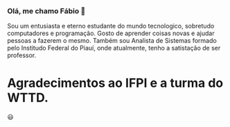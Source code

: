 ### Olá, me chamo Fábio 👋

Sou um entusiasta e eterno estudante do mundo tecnologico, sobretudo computadores e programação.
Gosto de aprender coisas novas e ajudar pessoas a fazerem o mesmo.
Também sou Analista de Sistemas formado pelo Institudo Federal do Piauí, onde atualmente, tenho a satistação de ser professor.

# Agradecimentos ao IFPI e a turma do WTTD.

😃

